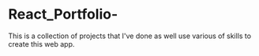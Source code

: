 # React_Portfolio-
This is a collection of projects that I've done as well use various of skills to create this web app. 

